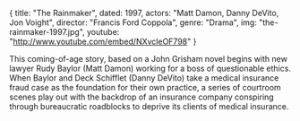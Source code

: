 {
  title: "The Rainmaker",
  dated: 1997,
  actors: "Matt Damon, Danny DeVito, Jon Voight",
  director: "Francis Ford Coppola",
  genre: "Drama",
  img: "the-rainmaker-1997.jpg",
  youtube: "http://www.youtube.com/embed/NXvcleOF798"
}

This coming-of-age story, based on a John Grisham novel begins with new lawyer Rudy Baylor (Matt Damon) working for a boss of questionable ethics. When Baylor and Deck Schifflet (Danny DeVito) take a medical insurance fraud case as the foundation for their own practice, a series of courtroom scenes play out with the backdrop of an insurance company conspiring through bureaucratic roadblocks to deprive its clients of medical insurance.